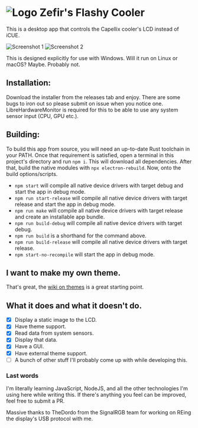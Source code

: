 # ![Logo](https://raw.githubusercontent.com/brunostjohn/zefirs-flashy-cooler/main/assets/images/favicon-32x32.png) Zefir's Flashy Cooler

This is a desktop app that controls the Capellix cooler's LCD instead of iCUE.

![Screenshot 1](https://raw.githubusercontent.com/brunostjohn/zefirs-flashy-cooler/main/assets/images/screenshot.png)
![Screenshot 2](https://raw.githubusercontent.com/brunostjohn/zefirs-flashy-cooler/main/assets/images/screenshot2.png)

This is designed explicitly for use with Windows.
Will it run on Linux or macOS? Maybe. Probably not.

## Installation:

Download the installer from the releases tab and enjoy. There are some bugs to iron out so please submit on issue when you notice one. LibreHardwareMonitor is required for this to be able to use any system sensor input (CPU, GPU etc.).

## Building:

To build this app from source, you will need an up-to-date Rust toolchain in your PATH. Once that requirement is satisfied, open a terminal in this project's directory and run `npm i`. This will download all dependencies. After that, build the native modules with `npx electron-rebuild`. Now, onto the build options/scripts.

- `npm start` will compile all native device drivers with target debug and start the app in debug mode.
- `npm run start-release` will compile all native device drivers with target release and start the app in debug mode.
- `npm run make` will compile all native device drivers with target release and create an installable app bundle.
- `npm run build-debug` will compile all native device drivers with target debug.
- `npm run build` is a shorthand for the command above.
- `npm run build-release` will compile all native device drivers with target release.
- `npm start-no-recompile` will start the app in debug mode.

## I want to make my own theme.

That's great, the [wiki on themes](https://github.com/brunostjohn/zefirs-flashy-cooler/wiki/Themes) is a great starting point.

## What it does and what it doesn't do.

- [x] Display a static image to the LCD.
- [x] Have theme support.
- [x] Read data from system sensors.
- [x] Display that data.
- [x] Have a GUI.
- [x] Have external theme support.
- [ ] A bunch of other stuff I'll probably come up with while developing this.

### Last words

I'm literally learning JavaScript, NodeJS, and all the other technologies I'm using here while writing this. If there's anything you feel can be improved, feel free to submit a PR.

Massive thanks to TheDordo from the SignalRGB team for working on REing the display's USB protocol with me.
